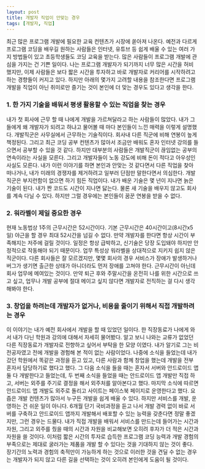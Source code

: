 ```yaml
---
layout: post
title: 개발자 직업이 안맞는 경우
tags: [개발자, 직업]
---
```

최근 많은 프로그램 개발에 필요한 교육 컨텐츠가 시장에 쏟아져 나온다. 예전과 다르게 프로그램 코딩을 배우길 원하는 사람들은 인터넷, 유튜브 등 쉽게 배울 수 있는 여러 가지 방법들이 있고 초등학생들도 코딩 교육을 받는다. 많은 사람들이 프로그램 개발에 관심을 가지는 건 기쁜 일이다. 나는 프로그램 개발자가 되기까지 너무 많은 시간을 허비 했지만, 이제 사람들은 보다 짧은 시간을 투자하고 바로 개발자로 커리어를 시작하려고 하는 경향들이 커지고 있다. 하지만 아래의 몇가지 고려할 내용을 참조한다면 프로그램 개발을 직업이 아닌 취미로만 즐기는 것이 본인에 더 맞는 경우도 있다고 생각을 한다. 

### 1. 한 가지 기술을 배워서 평생 활용할 수 있는 직업을 찾는 경우
내가 첫 회사에 근무 할 때 나에게 개발을 가르쳐달라고 하는 사람들이 많았다. 내가 그들에게 왜 개발자가 되려고 하냐고 물어볼 때 마다 본인들이 느낀 매력을 이렇게 설명했다. 개발직군은 사무실에서 근무하는 기술직이다. 회사내 다른 직군에 비해 연봉이 높게 책정된다. 그리고 최근 코딩 공부 컨텐츠가 많아서 조금만 배워도 혼자 인터넷 강의를 들으면서 공부할 수 있을 것 같다. 하지만 대부분의 사람들은 개발직군이 끊임없는 공부의 연속이라는 사실을 모른다. 그리고 개발자들이 노동 강도에 비해 돈이 적다고 아우성인 사실도 모른다. 내가 이런 이야기를 하면 본인과 안맞는 것 같다면서 다른 직업을 찾아 떠나거나, 내가 미래의 경쟁자를 제거하려고 일부러 단점만 말한다면서 의심한다. 개발직군은 부지런함이 없으면 하기 힘든 직업이다. 내가 배운 기술은 몇 년이 지나면 늙은 기술이 된다. 내가 짠 코드도 시간이 지나면 닳는다. 물론 새 기술을 배우지 않고도 회사를 계속 다닐 수 있다. 하지만 그럴 경우에는 본인들이 꿈꾼 연봉을 받을 수 없다.

### 2. 워라벨이 제일 중요한 경우
현재 노동법상 1주의 근무시간은 52시간이다. 기본 근무시간은 40시간이고(8시간x5일) 야근을 할 경우 최대 52시간을 넘길 수 없다. 만약 개발자를 한다면 항상 시간이 부족해지는 저주에 걸릴 것이다. 일정은 항상 급박하고, 신기술은 당장 도입돼야 하지만 안정적으로 작동해야 되기 때문이다. 업무 특성상 워라벨을 상대적으로 지키지 쉽지 않은 직군이다. 다른 회사들은 잘 모르겠지만, 몇몇 회사의 경우 서비스가 장애가 발생하거나 버그가 생기면 출근한 상태가 아니더라도 먼저 장애를 고쳐야 한다. 근무시간이 아닌데 회사 업무에 메여있는 것이다. 만약 퇴근 후와 주말시간을 온전히 나를 위한 시간으로 쓰고 싶고, 업무나 개발 공부에 절대 메이고 싶지 않다면 개발자로 전직하는 걸 다시 생각해봐야 한다.

### 3. 창업을 하려는데 개발자가 없거나, 비용을 줄이기 위해서 직접 개발하려는 경우
이 이야기는 내가 예전 회사에서 개발을 할 때 있었던 일이다. 한 직장동료가 나에게 와서 내가 다닌 학원과 강의에 대해서 자세히 물어봤다. 알고 보니 나와는 교류가 없었던 다른 직장동료가 개발자로 전향하고 싶어서 부탁을 한 모양 이였다. 내가 알기로 그는 비전공자였고 전에 개발을 경험해 본 적이 없는 사람이었다. 나중에 소식을 들었는데 내가 갔던 학원에서 똑같은 과정을 듣고 있고, 다른 사람과 함께 창업을 했는데 개발을 전부 혼자서 담당하기로 했다고 했다. 그 다음 소식을 들을 때는 혼자서 서버와 안드로이드 앱 둘 다 개발한다고 들었는데, 두 번째 소식을 들었을 때는 안드로이드 앱 개발만 직접 하고, 서버는 외주를 주기로 결정을 해서 외주처를 알아본다고 했다. 마지막 소식에 따르면 안드로이드 앱 개발도 외주로 돌리고 사이트는 페이스북 페이지로 운영한다고 했다. 요즘은 개발 컨텐츠가 많아서 누구든 개발을 쉽게 배울 수 있다. 하지만 서비스를 개발, 운영하는 건 쉬운 일이 아니다. 6개월 단기 국비과정을 듣고 나서 개발 경력 없이 바로 서버를 구축하고 안드로이드 앱까지 개발해서 배포할 수 있는 능력을 갖춘다면 정말 좋겠지만, 그런 경우는 드물다. 내가 직접 개발을 배워서 서비스를 만드는데 들어가는 시간과 자원, 그리고 외주를 줬을 때의 시간과 자원을 비교해보면 오히려 후자가 더 적은 시간과 자원을 쓸 것이다. 이처럼 짧은 시간의 투자로 습득한 프로그램 코딩 능력과 개발 경험의 부족으로는 제대로 굴러가는 제품을 개발 할 수 있다는 것을 기대하지 않는 것이 좋다. 장기간의 노력과 경험의 축적만이 가능하게 하는 것으로 이러한 것을 견딜 수 없는 경우는 개발자가 되지 않고 다른 길을 선택하는 것이 오히려 본인에게 도움이 될 것이다.
